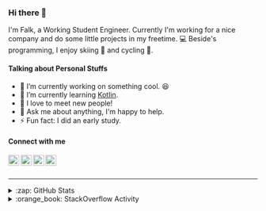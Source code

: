 ### Hi there 👋

I'm Falk, a Working Student Engineer. Currently I'm working for a nice company and do some little projects in my freetime. :computer: Beside's programming, I enjoy skiing :ski: and cycling :bicyclist:.

#### Talking about Personal Stuffs

- 🔭 I’m currently working on something cool. :laughing:
- 🌱 I’m currently learning [Kotlin][kotlin].
- 👯 I love to meet new people!
- 💬 Ask me about anything, I'm happy to help.
- ⚡ Fun fact: I did an early study.

#### Connect with me

[<img align="left" alt="LinkedIn" width="22px" src="https://cdn.jsdelivr.net/npm/simple-icons@v3/icons/linkedin.svg" />][linkedin]
[<img align="left" alt="GitHub" width="22px" src="https://cdn.jsdelivr.net/npm/simple-icons@v3/icons/github.svg" />][github]
[<img align="left" alt="GitLab" width="22px" src="https://cdn.jsdelivr.net/npm/simple-icons@v3/icons/gitlab.svg" />][gitlab]
[<img align="left" alt="Stack Overflow" width="22px" src="https://cdn.jsdelivr.net/npm/simple-icons@v3/icons/stackoverflow.svg" />][stackoverflow]

<br />
<br />

---

<details>
  <summary>:zap: GitHub Stats</summary>
  
  [![Flaxel's github stats](https://github-readme-stats.vercel.app/api?username=flaxel&include_all_commits=true)][github]
</details>

<details>
  <summary>:orange_book: StackOverflow Activity</summary>
  
  <!-- STACKOVERFLOW:START -->
- [Answer by flaxel for Good tutorial for Google Cloud Speech API/Speech recognition on Mac/Python?](https://stackoverflow.com/questions/63540945/good-tutorial-for-google-cloud-speech-api-speech-recognition-on-mac-python/63540977#63540977)
- [Answer by flaxel for Shuffling answers in multiple choice quiz in Kotlin](https://stackoverflow.com/questions/63539512/shuffling-answers-in-multiple-choice-quiz-in-kotlin/63539918#63539918)
- [Answer by flaxel for What is Sublime Text Folder in Volumes?](https://stackoverflow.com/questions/63536514/what-is-sublime-text-folder-in-volumes/63537322#63537322)
- [Answer by flaxel for How to set a surge.sh email](https://stackoverflow.com/questions/63447074/how-to-set-a-surge-sh-email/63448155#63448155)
- [Answer by flaxel for How to convert decimal to time format? kotlin Kotlin](https://stackoverflow.com/questions/63366063/how-to-convert-decimal-to-time-format-kotlin-kotlin/63366460#63366460)
<!-- STACKOVERFLOW:END -->
</details>

[stackoverflow]: https://stackoverflow.com/users/10951752/flaxel
[gitlab]: https://gitlab.com/flaxel
[github]: https://github.com/flaxel
[linkedin]: https://www.linkedin.com/in/falk-p-b457211a0/
[kotlin]: https://kotlinlang.org/
